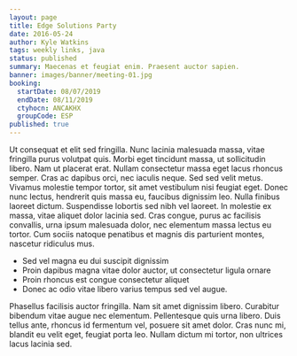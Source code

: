 ```yaml
---
layout: page
title: Edge Solutions Party
date: 2016-05-24
author: Kyle Watkins
tags: weekly links, java
status: published
summary: Maecenas et feugiat enim. Praesent auctor sapien.
banner: images/banner/meeting-01.jpg
booking:
  startDate: 08/07/2019
  endDate: 08/11/2019
  ctyhocn: ANCAKHX
  groupCode: ESP
published: true
---
```

Ut consequat et elit sed fringilla. Nunc lacinia malesuada massa, vitae fringilla purus volutpat quis. Morbi eget tincidunt massa, ut sollicitudin libero. Nam ut placerat erat. Nullam consectetur massa eget lacus rhoncus semper. Cras ac dapibus orci, nec iaculis neque. Sed sed velit metus. Vivamus molestie tempor tortor, sit amet vestibulum nisi feugiat eget. Donec nunc lectus, hendrerit quis massa eu, faucibus dignissim leo. Nulla finibus laoreet dictum. Suspendisse lobortis sed nibh vel laoreet. In molestie ex massa, vitae aliquet dolor lacinia sed. Cras congue, purus ac facilisis convallis, urna ipsum malesuada dolor, nec elementum massa lectus eu tortor. Cum sociis natoque penatibus et magnis dis parturient montes, nascetur ridiculus mus.

* Sed vel magna eu dui suscipit dignissim
* Proin dapibus magna vitae dolor auctor, ut consectetur ligula ornare
* Proin rhoncus est congue consectetur aliquet
* Donec ac odio vitae libero varius tempus sed vel augue.

Phasellus facilisis auctor fringilla. Nam sit amet dignissim libero. Curabitur bibendum vitae augue nec elementum. Pellentesque quis urna libero. Duis tellus ante, rhoncus id fermentum vel, posuere sit amet dolor. Cras nunc mi, blandit eu velit eget, feugiat porta leo. Nullam dictum mi tortor, non ultrices lacus lacinia sed.
